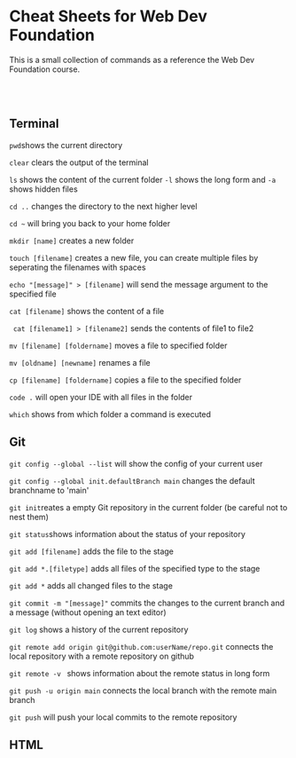 <!--
    TO DO
    -make it prettier
    -better formatting to incorporate flags and examples
    -put in examples
    -add workflows for git
    -add in page links
-->


<h1>Cheat Sheets for Web Dev Foundation</h1>
<p>This is a small collection of commands as a reference the Web Dev Foundation course.</p>
<br>
<br>

<article>
    <div>
        <h2>Terminal</h2>
        <p><code>pwd</code>shows the current directory</p>
        <p><code>clear</code> clears the output of the terminal</p>
        <p><code>ls</code> shows the content of the current folder <code>-l</code> shows the long form and
            <code>-a</code> shows hidden files
        </p>
        <p><code>cd ..</code> changes the directory to the next higher level</p>
        <p><code>cd ~</code> will bring you back to your home folder</p>
        <p><code>mkdir [name]</code> creates a new folder</p>
        <p><code>touch [filename]</code> creates a new file, you can create multiple files by seperating the filenames
            with spaces</p>
        <p><code>echo "[message]" > [filename]</code> will send the message argument to the specified file</p>
        <p><code>cat [filename]</code> shows the content of a file</p>
        <p><code> cat [filename1] > [filename2]</code> sends the contents of file1 to file2</p>
        <p><code>mv [filename] [foldername]</code> moves a file to specified folder</p>
        <p><code>mv [oldname] [newname]</code> renames a file</p>
        <p><code>cp [filename] [foldername]</code> copies a file to the specified folder</p>
        <p><code>code .</code> will open your IDE with all files in the folder</p>
        <p><code>which</code> shows from which folder a command is executed</p>
    </div>
    <div>
        <h2>Git</h2>
        <p><code>git config --global --list</code> will show the config of your current user</p>
        <p><code>git config --global init.defaultBranch main</code> changes the default branchname to 'main'</p>
        <p><code>git init</code>reates a empty Git repository in the current folder (be careful not to nest them)</p>
        <p><code>git status</code>shows information about the status of your repository</p>
        <p><code>git add [filename]</code> adds the file to the stage</p>
        <p><code>git add *.[filetype]</code> adds all files of the specified type to the stage</p>
        <p><code>git add *</code> adds all changed files to the stage</p>
        <p><code>git commit -m "[message]"</code> commits the changes to the current branch and a message (without
            opening an text editor)</p>
        <p><code>git log</code> shows a history of the current repository</p>
        <p><code>git remote add origin git@github.com:userName/repo.git</code> connects the local repository with a
            remote repository on github</p>
        <p><code>git remote -v </code> shows information about the remote status in long form</p>
        <p><code>git push -u origin main</code> connects the local branch with the remote main branch</p>
        <p><code>git push</code> will push your local commits to the remote repository</p>
    </div>
    <div>
        <h2>HTML</h2>
    </div>
</article>
